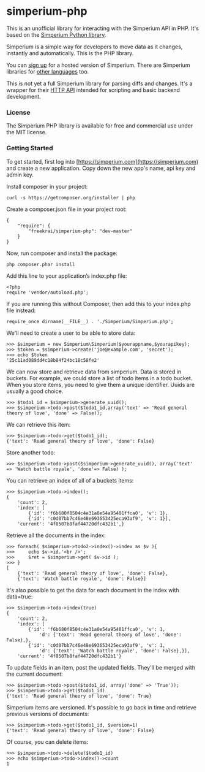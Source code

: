 simperium-php
==============

This is an unofficial library for interacting with the Simperium API in PHP. It's based on the [Simperium Python library](https://github.com/Simperium/simperium-python).

Simperium is a simple way for developers to move data as it changes, instantly and automatically. This is the PHP library.

You can [sign up](http://simperium.com) for a hosted version of Simperium. There are Simperium libraries for [other languages](https://simperium.com/overview/) too.

This is not yet a full Simperium library for parsing diffs and changes. It's a wrapper for their [HTTP API](https://simperium.com/docs/http/) intended for scripting and basic backend development.

### License
The Simperium PHP library is available for free and commercial use under the MIT license.

### Getting Started
To get started, first log into [https://simperium.com](https://simperium.com) and
create a new application.  Copy down the new app's name, api key and admin key.

Install composer in your project:

    curl -s https://getcomposer.org/installer | php

Create a composer.json file in your project root:

	{
	    "require": {
	        "freekrai/simperium-php": "dev-master"
	    }
	}

Now, run composer and install the package:

	php composer.phar install

Add this line to your application’s index.php file:

	<?php
	require 'vendor/autoload.php';

If you are running this without Composer, then add this to your index.php file instead:

	require_once dirname(__FILE__) . './Simperium/Simperium.php';

We'll need to create a user to be able to store data:

	>>> $simperium = new Simperium\Simperium($yourappname,$yourapikey);
    >>> $token = $simperium->create('joe@example.com', 'secret');
    >>> echo $token
    '25c11ad089dd4c18b84f24bc18c58fe2'

We can now store and retrieve data from simperium.  Data is stored in buckets.
For example, we could store a list of todo items in a todo bucket.  When you
store items, you need to give them a unique identifier.  Uuids are usually a
good choice.

    >>> $todo1_id = $simperium->generate_uuid();
    >>> $simperium->todo->post($todo1_id,array('text' => 'Read general theory of love', 'done' => False));

We can retrieve this item:

    >>> $simperium->todo->get($todo1_id);
    {'text': 'Read general theory of love', 'done': False}

Store another todo:

    >>> $simperium->todo->post($simperium->generate_uuid(), array('text' => 'Watch battle royale', 'done'=> False) );

You can retrieve an index of all of a buckets items:

    >>> $simperium->todo->index();
    {
        'count': 2,
        'index': [
            {'id': 'f6b680f8504c4e31a0e54a95401ffca0', 'v': 1},
            {'id': 'c0d07bb7c46e48e693653425eca93af9', 'v': 1}],
        'current': '4f8507b8faf44720dfc432b1',}

Retrieve all the documents in the index:

    >>> foreach( $simperium->todo2->index()->index as $v ){
    >>> 	echo $v->id.'<br />';
    >>> 	$ret = $simperium->get( $v->id );
    >>> }
    [
        {'text': 'Read general theory of love', 'done': False},
        {'text': 'Watch battle royale', 'done': False}]

It's also possible to get the data for each document in the index with data=true:

    >>> $simperium->todo->index(true)
    {
        'count': 2,
        'index': [
            {'id': 'f6b680f8504c4e31a0e54a95401ffca0', 'v': 1,
                'd': {'text': 'Read general theory of love', 'done': False},},
            {'id': 'c0d07bb7c46e48e693653425eca93af9', 'v': 1,
                'd': {'text': 'Watch battle royale', 'done': False},}],
        'current': '4f8507b8faf44720dfc432b1'}

To update fields in an item, post the updated fields.  They'll be merged
with the current document:

    >>> $simperium->todo->post($todo1_id, array('done' => 'True'));
    >>> $simperium->todo->get($todo1_id)
    {'text': 'Read general theory of love', 'done': True}

Simperium items are versioned.  It's possible to go back in time and retrieve
previous versions of documents:

    >>> $simperium->todo->get($todo1_id, $version=1)
    {'text': 'Read general theory of love', 'done': False}

Of course, you can delete items:

    >>> $simperium->todo->delete($todo1_id)
    >>> echo $simperium->todo->index()->count
    1
